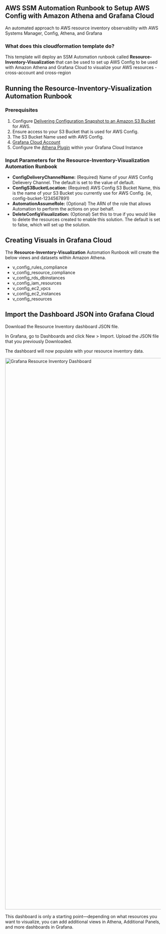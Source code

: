 <p align="center">
</p>

## AWS SSM Automation Runbook to Setup AWS Config with Amazon Athena and Grafana Cloud
An automated approach to AWS resource inventory observability with AWS Systems Manager, Config, Athena, and Grafana


### What does this cloudformation template do?
This template will deploy an SSM Automation runbook called **Resource-Inventory-Visualization** that can be used to set up AWS Config to be used with Amazon Athena and Grafana Cloud to visualize your AWS resources - cross-account and cross-region

## Running the Resource-Inventory-Visualization Automation Runbook

### Prerequisites
1.  Configure [Delivering Configuration Snapshot to an Amazon S3 Bucket](https://docs.aws.amazon.com/config/latest/developerguide/deliver-snapshot-cli.html) for AWS.
1.  Ensure access to your S3 Bucket that is used for AWS Config.
1.  The S3 Bucket Name used with AWS Config.
1.  [Grafana Cloud Account](https://grafana.com/products/cloud/) 
1.  Configure the [Athena Plugin](https://grafana.com/grafana/plugins/grafana-athena-datasource/) within your Grafana Cloud Instance 

### Input Parameters for the Resource-Inventory-Visualization Automation Runbook
* **ConfigDeliveryChannelName:** (Required) Name of your AWS Config Delievery Channel.  The default is set to the value of default.
* **ConfigS3BucketLocation:** (Required) AWS Config S3 Bucket Name, this is the name of your S3 Bucket you currently use for AWS Config. (ie, config-bucket-1234567891)
* **AutomationAssumeRole:** (Optional) The ARN of the role that allows Automation to perform the actions on your behalf.
* **DeleteConfigVisualization:** (Optional) Set this to true if you would like to delete the resources created to enable this solution. The default is set to false, which will set up the solution. 

## Creating Visuals in Grafana Cloud

The **Resource-Inventory-Visualization** Automation Runbook will create the below views and datasets within Amazon Athena.  

*   v_config_rules_compliance
*   v_config_resource_compliance
*   v_config_rds_dbinstances
*   v_config_iam_resources
*   v_config_ec2_vpcs
*   v_config_ec2_instances
*   v_config_resources

## Import the Dashboard JSON into Grafana Cloud

Download the Resource Inventory dashboard JSON file.

In Grafana, go to Dashboards and click New > Import. 
Upload the JSON file that you previously Downloaded. 

The dashboard will now populate with your resource inventory data. 


<img width="1777" alt="Grafana Resource Inventory Dashboard" src="https://github.com/bbrandys/aws-resource-inventory/assets/104938954/e076c358-3cac-483c-b12a-7d0489577369">



This dashboard is only a starting point—depending on what resources you want to visualize, you can add additional views in Athena, Additional Panels, and more dashboards in Grafana. 
